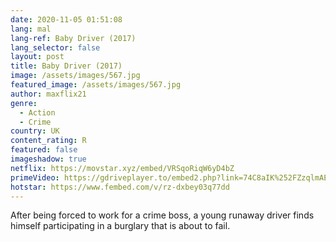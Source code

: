 ```yaml
---
date: 2020-11-05 01:51:08
lang: mal
lang-ref: Baby Driver (2017)
lang_selector: false
layout: post
title: Baby Driver (2017)
image: /assets/images/567.jpg
featured_image: /assets/images/567.jpg
author: maxflix21
genre:
  - Action
  - Crime
country: UK
content_rating: R
featured: false
imageshadow: true
netflix: https://movstar.xyz/embed/VRSqoRiqW6yD4bZ
primeVideo: https://gdriveplayer.to/embed2.php?link=74C8aIK%252FZzqlmAEKAwgLMw6%252FW180XVHTOpRH2YCjWQigfA%252FZZetJKqxayK0xUEBltKhLolanw6bX4IDfO9yY5gW2sjWWWz7CMuWA20zDEcp65C31NmfKF%252Fl69ifLTZRjS9vwovqObqaVLtY4iOwsOIGLIZb1byQ%252FXUAzPdrF7yR%252BJFjzjbVBaubniH3t4Dzvo%253D
hotstar: https://www.fembed.com/v/rz-dxbey03q77dd
---
```

After being forced to work for a crime boss, a young runaway driver finds himself participating in a burglary that is about to fail.
